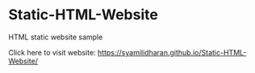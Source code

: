# Static-HTML-Website
HTML static website sample

Click here to visit website: https://syamilidharan.github.io/Static-HTML-Website/
